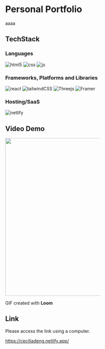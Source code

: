 # Personal Portfolio

aaaa

## TechStack

### Languages

![html5](https://img.shields.io/badge/HTML5-E34F26?style=for-the-badge&logo=html5&logoColor=white)
![css](https://img.shields.io/badge/CSS3-1572B6?style=for-the-badge&logo=css3&logoColor=white)
![js](https://img.shields.io/badge/JavaScript-323330?style=for-the-badge&logo=javascript&logoColor=F7DF1E)

### Frameworks, Platforms and Libraries

![react](https://img.shields.io/badge/React-20232A?style=for-the-badge&logo=react&logoColor=61DAFB)
![tailwindCSS](https://img.shields.io/badge/Tailwind_CSS-38B2AC?style=for-the-badge&logo=tailwind-css&logoColor=white)
![Threejs](https://img.shields.io/badge/threejs-black?style=for-the-badge&logo=three.js&logoColor=white)
![Framer](https://img.shields.io/badge/Framer-black?style=for-the-badge&logo=framer&logoColor=blue)

### Hosting/SaaS

![netlify](https://img.shields.io/badge/Netlify-00C7B7?style=for-the-badge&logo=netlify&logoColor=white)

## Video Demo

<a href="https://www.loom.com/share/27c5ebcd468745798ee40047e172d7c0">
    <img width="800" height="500" style="max-width:300px;" src="https://cdn.loom.com/sessions/thumbnails/27c5ebcd468745798ee40047e172d7c0-1679992573395-with-play.gif">
  </a>

GIF created with **Loom**

## Link

Please access the link using a computer.

https://ceciliadeng.netlify.app/
